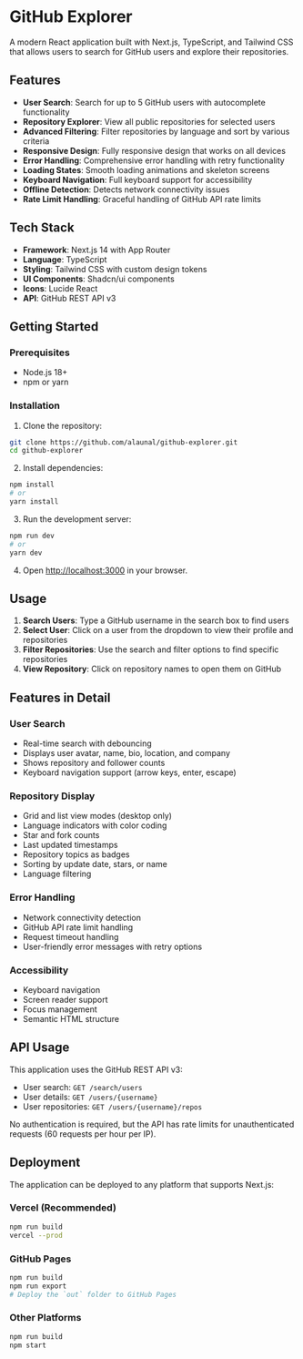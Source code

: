 # GitHub Explorer

A modern React application built with Next.js, TypeScript, and Tailwind CSS that allows users to search for GitHub users and explore their repositories.

## Features

- **User Search**: Search for up to 5 GitHub users with autocomplete functionality
- **Repository Explorer**: View all public repositories for selected users
- **Advanced Filtering**: Filter repositories by language and sort by various criteria
- **Responsive Design**: Fully responsive design that works on all devices
- **Error Handling**: Comprehensive error handling with retry functionality
- **Loading States**: Smooth loading animations and skeleton screens
- **Keyboard Navigation**: Full keyboard support for accessibility
- **Offline Detection**: Detects network connectivity issues
- **Rate Limit Handling**: Graceful handling of GitHub API rate limits

## Tech Stack

- **Framework**: Next.js 14 with App Router
- **Language**: TypeScript
- **Styling**: Tailwind CSS with custom design tokens
- **UI Components**: Shadcn/ui components
- **Icons**: Lucide React
- **API**: GitHub REST API v3

## Getting Started

### Prerequisites

- Node.js 18+ 
- npm or yarn

### Installation

1. Clone the repository:
```bash
git clone https://github.com/alaunal/github-explorer.git
cd github-explorer
```

2. Install dependencies:
```bash
npm install
# or
yarn install
```

3. Run the development server:
```bash
npm run dev
# or
yarn dev
```

4. Open [http://localhost:3000](http://localhost:3000) in your browser.

## Usage

1. **Search Users**: Type a GitHub username in the search box to find users
2. **Select User**: Click on a user from the dropdown to view their profile and repositories
3. **Filter Repositories**: Use the search and filter options to find specific repositories
4. **View Repository**: Click on repository names to open them on GitHub

## Features in Detail

### User Search
- Real-time search with debouncing
- Displays user avatar, name, bio, location, and company
- Shows repository and follower counts
- Keyboard navigation support (arrow keys, enter, escape)

### Repository Display
- Grid and list view modes (desktop only)
- Language indicators with color coding
- Star and fork counts
- Last updated timestamps
- Repository topics as badges
- Sorting by update date, stars, or name
- Language filtering

### Error Handling
- Network connectivity detection
- GitHub API rate limit handling
- Request timeout handling
- User-friendly error messages with retry options

### Accessibility
- Keyboard navigation
- Screen reader support
- Focus management
- Semantic HTML structure

## API Usage

This application uses the GitHub REST API v3:
- User search: `GET /search/users`
- User details: `GET /users/{username}`
- User repositories: `GET /users/{username}/repos`

No authentication is required, but the API has rate limits for unauthenticated requests (60 requests per hour per IP).

## Deployment

The application can be deployed to any platform that supports Next.js:

### Vercel (Recommended)
```bash
npm run build
vercel --prod
```

### GitHub Pages
```bash
npm run build
npm run export
# Deploy the `out` folder to GitHub Pages
```

### Other Platforms
```bash
npm run build
npm start
```